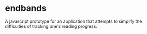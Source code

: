 endbands
========

A javascript prototype for an application that attempts to simplify the difficulties of tracking one's reading progress.